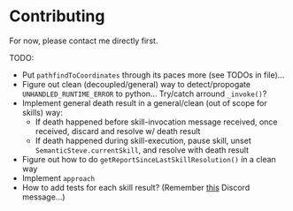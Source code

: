 # Contributing

For now, please contact me directly first.

TODO:

- Put `pathfindToCoordinates` through its paces more (see TODOs in file)...
- Figure out clean (decoupled/general) way to detect/propogate `UNHANDLED_RUNTIME_ERROR` to python... Try/catch arround `_invoke()`?
- Implement general death result in a general/clean (out of scope for skills) way:
  - If death happened before skill-invocation message received, once received, discard and resolve w/ death result
  - If death happened during skill-execution, pause skill, unset `SemanticSteve.currentSkill`, and resolve with death result
- Figure out how to do `getReportSinceLastSkillResolution()` in a clean way
- Implement `approach`
- How to add tests for each skill result? (Remember [this](https://discord.com/channels/413438066984747026/799108880218980382/1303466848356143154) Discord message...)
